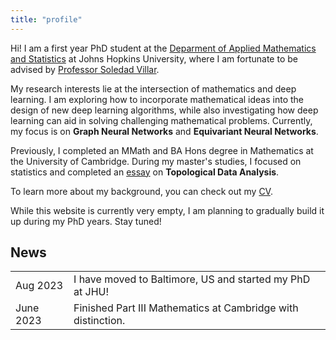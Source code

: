 ```yaml
---
title: "profile"
---
```

Hi! I am a first year PhD student at the [Deparment of Applied Mathematics and Statistics](https://engineering.jhu.edu/ams/) at Johns Hopkins University, where I am fortunate to be advised by [Professor Soledad Villar](https://www.ams.jhu.edu/villar/). 

My research interests lie at the intersection of mathematics and deep learning. I am exploring how to incorporate mathematical ideas into the design of new deep learning algorithms, while also investigating how deep learning can aid in solving challenging mathematical problems. Currently, my focus is on **Graph Neural Networks** and **Equivariant Neural Networks**.

Previously, I completed an MMath and BA Hons degree in Mathematics at the University of Cambridge. During my master's studies, I focused on statistics and completed an [essay](https://1drv.ms/b/s!AvmtE7tyQT_ggrMNzUn0DccMM91-qQ?e=NHORc7) on **Topological Data Analysis**.

To learn more about my background, you can check out my [CV](https://1drv.ms/b/s!AvmtE7tyQT_ggrFpSQNhB2DoLdyEmQ?e=pKYH4r).

While this website is currently very empty, I am planning to gradually build it up during my PhD years. Stay tuned!

## News
|        |       |
|------------|-------------|
| Aug 2023   | I have moved to Baltimore, US and started my PhD at JHU! |
| June 2023   | Finished Part III Mathematics at Cambridge with distinction.|

